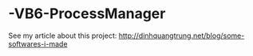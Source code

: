 -VB6-ProcessManager
===================

See my article about this project: http://dinhquangtrung.net/blog/some-softwares-i-made
